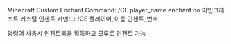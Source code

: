 Minecraft Custom Enchant
Command: /CE player_name enchant.no
마인크래프트 커스텀 인첸트
커멘드: /CE 플레이어_이름 인첸트_번호

명령어 사용시 인첸트북을 획득하고 모루로 인첸트 가능
